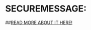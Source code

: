 # SECUREMESSAGE:
##[READ MORE ABOUT IT HERE!](https://www.codingis.cool/2017/02/27/securemessage-my-new-django-project/)


